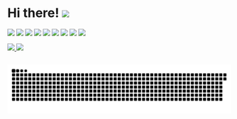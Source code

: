 # Hi there! <img src="https://raw.githubusercontent.com/MartinHeinz/MartinHeinz/master/wave.gif" width="30px">



![](https://img.shields.io/badge/JavaScript-informational?labelColor=5A5A5A&logo=javascript&logoColor=white&style=flat&color=38BBAD)
![](https://img.shields.io/badge/macOS-informational?&labelColor=5A5A5A&logo=macos&logoColor=white&style=flat&color=38BBAD)
![](https://img.shields.io/badge/HTML5-informational?labelColor=5A5A5A&logo=html5&logoColor=white&style=flat&color=38BBAD)
![](https://img.shields.io/badge/CSS3-informational?labelColor=5A5A5A&logo=css3&logoColor=white&style=flat&color=38BBAD)
![](https://img.shields.io/badge/Python-informational?labelColor=5A5A5A&logo=python&logoColor=white&style=flat&color=38BBAD)
![](https://img.shields.io/badge/React-informational?labelColor=5A5A5A&logo=react&logoColor=white&style=flat&color=38BBAD)
![](https://img.shields.io/badge/GitHub-informational?labelColor=5A5A5A&logo=github&logoColor=white&style=flat&color=38BBAD)
![](https://img.shields.io/badge/Git-informational?labelColor=5A5A5A&logo=git&logoColor=white&style=flat&color=38BBAD)
![](https://img.shields.io/badge/Node.js-informational?labelColor=5A5A5A&logo=nodedotjs&logoColor=white&style=flat&color=38BBAD)


<div>
    <a href='https://github.com/aferanda'>
    <img height='140em' src='https://github-readme-stats.vercel.app/api?username=aferanda&show_icons=true&include_all_commits=true&count_private=true&theme=tokyonight&title_color=38BBAD'/>
    <img height='140em' src='https://github-readme-stats.vercel.app/api/top-langs/?username=aferanda&layout=compact&langs_count=7&theme=tokyonight&title_color=38BBAD'/>
</div>

##
    

    
![Snake animation](https://github.com/aferanda/aferanda/blob/output/github-contribution-grid-snake.svg)
